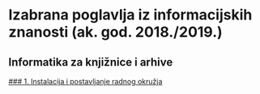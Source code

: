 # Izabrana poglavlja iz informacijskih znanosti (ak. god. 2018./2019.)
## Informatika za knjižnice i arhive

[### 1. Instalacija i postavljanje radnog okružja](1-radno-okruzje.md)

